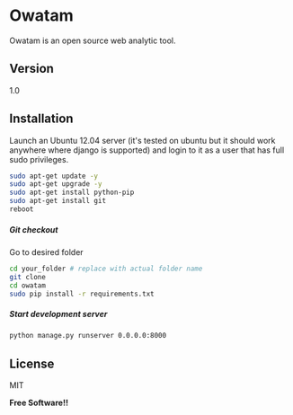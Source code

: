 Owatam
=========

Owatam is an open source web analytic tool.


Version
----

1.0

Installation
--------------
Launch an Ubuntu 12.04 server (it's tested on ubuntu but it should work anywhere where django is supported) and login to it as a user that has full sudo privileges.

```sh
sudo apt-get update -y
sudo apt-get upgrade -y
sudo apt-get install python-pip
sudo apt-get install git
reboot
```

##### Git checkout

Go to desired folder

```sh
cd your_folder # replace with actual folder name
git clone
cd owatam
sudo pip install -r requirements.txt

```

##### Start development server

```sh
python manage.py runserver 0.0.0.0:8000

```

License
----

MIT


**Free Software!!**

